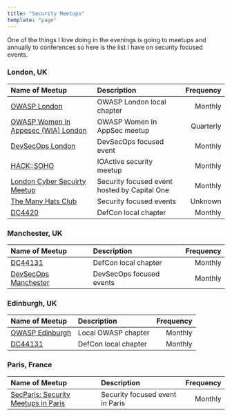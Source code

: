 ```yaml
---
title: "Security Meetups"
template: "page"
---
```


One of the things I love doing in the evenings is going to meetups and annually to conferences so here is the list I have on security focused events.

### London, UK

| Name of Meetup                                                                                | Description                                  | Frequency |
| :-------------------------------------------------------------------------------------------- | :------------------------------------------- | --------: |
| [OWASP London](https://www.eventbrite.co.uk/o/owasp-london-chapter-9790101329)                | OWASP London local chapter                   |   Monthly |
| [OWASP Women In Appesec (WIA) London](https://www.meetup.com/womeninappsec/events/259867481/) | OWASP Women In AppSec meetup                 | Quarterly |
| [DevSecOps London](https://www.meetup.com/DevSecOps-London-Gathering/)                        | DevSecOps focused event                      |   Monthly |
| [HACK::SOHO](https://www.eventbrite.com/o/ioactive-12768844588)                               | IOActive security meetup                     |   Monthly |
| [London Cyber Secuirty Meetup](https://www.meetup.com/London-Cyber-Capital-One/)              | Security focused event hosted by Capital One |   Monthly |
| [The Many Hats Club](https://www.meetup.com/The-Many-Hats-Club/)                              | Security focused events                      |   Unknown |
| [DC4420](https://dc4420.org/)                                                                 | DefCon local chapter                         |   Monthly |

### Manchester, UK

| Name of Meetup                                                       | Description              | Frequency |
| :------------------------------------------------------------------- | :----------------------- | --------: |
| [DC44131](http://dc44131.org/)                                       | DefCon local chapter     |   Monthly |
| [DevSecOps Manchester](https://www.meetup.com/DevSecOps-Manchester/) | DevSecOps focused events |   Monthly |

### Edinburgh, UK

| Name of Meetup                                                               | Description          | Frequency |
| :--------------------------------------------------------------------------- | :------------------- | --------: |
| [OWASP Edinburgh](https://www.eventbrite.co.uk/o/owasp-scotland-12914448732) | Local OWASP chapter  |   Monthly |
| [DC44131](http://dc44131.org/)                                               | DefCon local chapter |   Monthly |

### Paris, France

| Name of Meetup                                                                 | Description                     | Frequency |
| :----------------------------------------------------------------------------- | :------------------------------ | --------: |
| [SecParis: Security Meetups in Paris](https://www.meetup.com/SecParis-Meetup/) | Security focused event in Paris |   Monthly |
